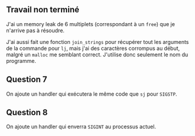 ## Travail non terminé

J'ai un memory leak de 6 multiplets (correspondant à un `free`) que je n'arrive pas à résoudre.

J'ai aussi fait une fonction `join_strings` pour récupérer tout les arguments de la commande pour `lj`, mais j'ai des caractères corrompus au début, malgré un `malloc` me semblant correct. J'utilise donc seulement le nom du programme.

## Question 7

On ajoute un handler qui exécutera le même code que `sj` pour `SIGSTP`.

## Question 8

On ajoute un handler qui enverra `SIGINT` au processus actuel.
